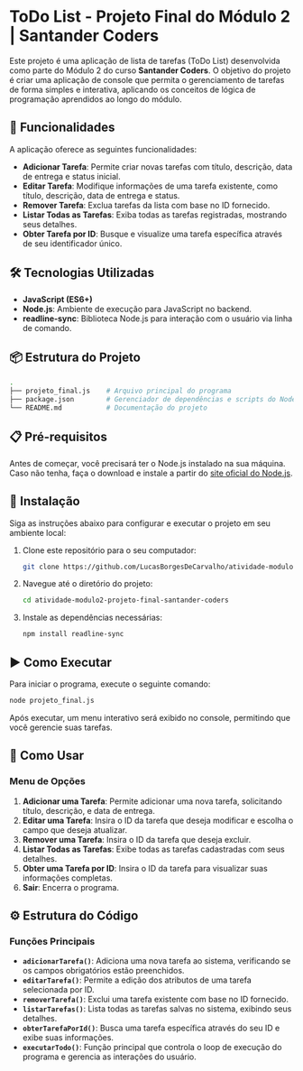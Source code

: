 # ToDo List - Projeto Final do Módulo 2 | Santander Coders

Este projeto é uma aplicação de lista de tarefas (ToDo List) desenvolvida como parte do Módulo 2 do curso **Santander Coders**. O objetivo do projeto é criar uma aplicação de console que permita o gerenciamento de tarefas de forma simples e interativa, aplicando os conceitos de lógica de programação aprendidos ao longo do módulo.

## 🚀 Funcionalidades

A aplicação oferece as seguintes funcionalidades:

- **Adicionar Tarefa**: Permite criar novas tarefas com título, descrição, data de entrega e status inicial.
- **Editar Tarefa**: Modifique informações de uma tarefa existente, como título, descrição, data de entrega e status.
- **Remover Tarefa**: Exclua tarefas da lista com base no ID fornecido.
- **Listar Todas as Tarefas**: Exiba todas as tarefas registradas, mostrando seus detalhes.
- **Obter Tarefa por ID**: Busque e visualize uma tarefa específica através de seu identificador único.

## 🛠️ Tecnologias Utilizadas

- **JavaScript (ES6+)**
- **Node.js**: Ambiente de execução para JavaScript no backend.
- **readline-sync**: Biblioteca Node.js para interação com o usuário via linha de comando.

## 📦 Estrutura do Projeto

```bash
.
├── projeto_final.js    # Arquivo principal do programa
├── package.json        # Gerenciador de dependências e scripts do Node.js
└── README.md           # Documentação do projeto
```
## 📋 Pré-requisitos

Antes de começar, você precisará ter o Node.js instalado na sua máquina. Caso não tenha, faça o download e instale a partir do [site oficial do Node.js](https://nodejs.org/).

## 🔧 Instalação

Siga as instruções abaixo para configurar e executar o projeto em seu ambiente local:

1. Clone este repositório para o seu computador:

   ```bash
   git clone https://github.com/LucasBorgesDeCarvalho/atividade-modulo2-projeto-final-santander-coders.git
   ```

2. Navegue até o diretório do projeto:

   ```bash
   cd atividade-modulo2-projeto-final-santander-coders
   ```

3. Instale as dependências necessárias:

   ```bash
   npm install readline-sync
   ```

## ▶️ Como Executar

Para iniciar o programa, execute o seguinte comando:

```bash
node projeto_final.js
```

Após executar, um menu interativo será exibido no console, permitindo que você gerencie suas tarefas.

## 📝 Como Usar

### Menu de Opções

1. **Adicionar uma Tarefa**: Permite adicionar uma nova tarefa, solicitando título, descrição, e data de entrega.
2. **Editar uma Tarefa**: Insira o ID da tarefa que deseja modificar e escolha o campo que deseja atualizar.
3. **Remover uma Tarefa**: Insira o ID da tarefa que deseja excluir.
4. **Listar Todas as Tarefas**: Exibe todas as tarefas cadastradas com seus detalhes.
5. **Obter uma Tarefa por ID**: Insira o ID da tarefa para visualizar suas informações completas.
6. **Sair**: Encerra o programa.

## ⚙️ Estrutura do Código

### Funções Principais

- **`adicionarTarefa()`**: Adiciona uma nova tarefa ao sistema, verificando se os campos obrigatórios estão preenchidos.
- **`editarTarefa()`**: Permite a edição dos atributos de uma tarefa selecionada por ID.
- **`removerTarefa()`**: Exclui uma tarefa existente com base no ID fornecido.
- **`listarTarefas()`**: Lista todas as tarefas salvas no sistema, exibindo seus detalhes.
- **`obterTarefaPorId()`**: Busca uma tarefa específica através do seu ID e exibe suas informações.
- **`executarTodo()`**: Função principal que controla o loop de execução do programa e gerencia as interações do usuário.